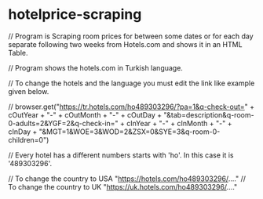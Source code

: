 # hotelprice-scraping

// Program is Scraping room prices for between some dates or for each day separate following two weeks from Hotels.com and shows it in an HTML Table.

// Program shows the hotels.com in Turkish language.

// To change the hotels and the language you must edit the link like example given below.

// browser.get("https://tr.hotels.com/ho489303296/?pa=1&q-check-out=" + cOutYear + "-" + cOutMonth + "-" + cOutDay + "&tab=description&q-room-0-adults=2&YGF=2&q-check-in=" + cInYear + "-" + cInMonth + "-" + cInDay + "&MGT=1&WOE=3&WOD=2&ZSX=0&SYE=3&q-room-0-children=0")

// Every hotel has a different numbers starts with 'ho'. In this case it is '489303296'.

// To change the country to USA "https://hotels.com/ho489303296/...."
// To change the country to UK "https://uk.hotels.com/ho489303296/...."
